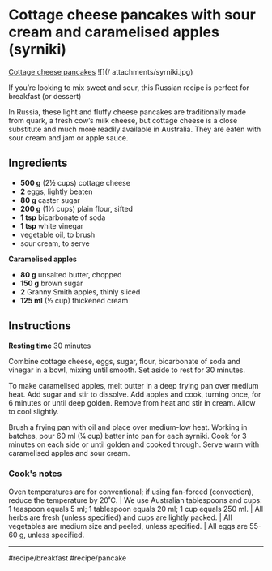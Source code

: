 # Cottage cheese pancakes with sour cream and caramelised apples (syrniki)
[Cottage cheese pancakes](https://www.sbs.com.au/food/recipes/cottage-cheese-pancakes-sour-cream-and-caramelised-apples-syrniki)
![](/ attachments/syrniki.jpg)

If you’re looking to mix sweet and sour, this Russian recipe is perfect for breakfast (or dessert)

In Russia, these light and fluffy cheese pancakes are traditionally made from quark, a fresh cow’s milk cheese, but cottage cheese is a close substitute and much more readily available in Australia. They are eaten with sour cream and jam or apple sauce.

## Ingredients

* **500 g** (2½ cups) cottage cheese
* **2** eggs, lightly beaten
* **80 g** caster sugar
* **200 g** (1⅓ cups) plain flour, sifted
* **1 tsp** bicarbonate of soda
* **1 tsp** white vinegar
* vegetable oil, to brush
* sour cream, to serve

**Caramelised apples**

* **80 g** unsalted butter, chopped
* **150 g** brown sugar
* **2** Granny Smith apples, thinly sliced
* **125 ml** (½ cup) thickened cream

## Instructions
**Resting time** 30 minutes

Combine cottage cheese, eggs, sugar, flour, bicarbonate of soda and vinegar in a bowl, mixing until smooth. Set aside to rest for 30 minutes.

To make caramelised apples, melt butter in a deep frying pan over medium heat. Add sugar and stir to dissolve. Add apples and cook, turning once, for 6 minutes or until deep golden. Remove from heat and stir in cream. Allow to cool slightly.

Brush a frying pan with oil and place over medium-low heat. Working in batches, pour 60 ml (¼ cup) batter into pan for each syrniki. Cook for 3 minutes on each side or until golden and cooked through. Serve warm with caramelised apples and sour cream.

### Cook's notes
Oven temperatures are for conventional; if using fan-forced (convection), reduce the temperature by 20˚C. | We use Australian tablespoons and cups: 1 teaspoon equals 5 ml; 1 tablespoon equals 20 ml; 1 cup equals 250 ml. | All herbs are fresh (unless specified) and cups are lightly packed. | All vegetables are medium size and peeled, unless specified. | All eggs are 55-60 g, unless specified.
- - - -
#recipe/breakfast #recipe/pancake